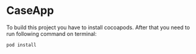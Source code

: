 # CaseApp

To build this project you have to install cocoapods. 
After that you need to run following command on terminal: 

~~~
pod install
~~~ 
 
